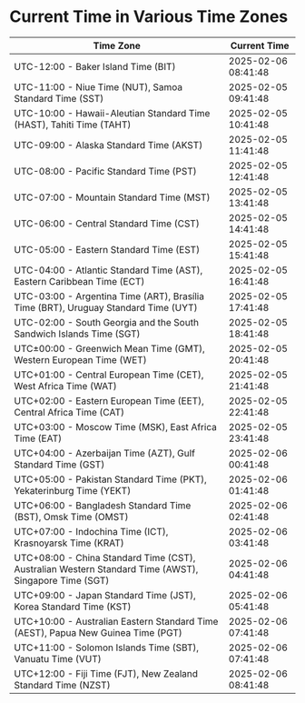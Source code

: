# Current Time in Various Time Zones

| Time Zone | Current Time |
|-----------|--------------|
| UTC-12:00 - Baker Island Time (BIT) | 2025-02-06 08:41:48 |
| UTC-11:00 - Niue Time (NUT), Samoa Standard Time (SST) | 2025-02-05 09:41:48 |
| UTC-10:00 - Hawaii-Aleutian Standard Time (HAST), Tahiti Time (TAHT) | 2025-02-05 10:41:48 |
| UTC-09:00 - Alaska Standard Time (AKST) | 2025-02-05 11:41:48 |
| UTC-08:00 - Pacific Standard Time (PST) | 2025-02-05 12:41:48 |
| UTC-07:00 - Mountain Standard Time (MST) | 2025-02-05 13:41:48 |
| UTC-06:00 - Central Standard Time (CST) | 2025-02-05 14:41:48 |
| UTC-05:00 - Eastern Standard Time (EST) | 2025-02-05 15:41:48 |
| UTC-04:00 - Atlantic Standard Time (AST), Eastern Caribbean Time (ECT) | 2025-02-05 16:41:48 |
| UTC-03:00 - Argentina Time (ART), Brasília Time (BRT), Uruguay Standard Time (UYT) | 2025-02-05 17:41:48 |
| UTC-02:00 - South Georgia and the South Sandwich Islands Time (SGT) | 2025-02-05 18:41:48 |
| UTC±00:00 - Greenwich Mean Time (GMT), Western European Time (WET) | 2025-02-05 20:41:48 |
| UTC+01:00 - Central European Time (CET), West Africa Time (WAT) | 2025-02-05 21:41:48 |
| UTC+02:00 - Eastern European Time (EET), Central Africa Time (CAT) | 2025-02-05 22:41:48 |
| UTC+03:00 - Moscow Time (MSK), East Africa Time (EAT) | 2025-02-05 23:41:48 |
| UTC+04:00 - Azerbaijan Time (AZT), Gulf Standard Time (GST) | 2025-02-06 00:41:48 |
| UTC+05:00 - Pakistan Standard Time (PKT), Yekaterinburg Time (YEKT) | 2025-02-06 01:41:48 |
| UTC+06:00 - Bangladesh Standard Time (BST), Omsk Time (OMST) | 2025-02-06 02:41:48 |
| UTC+07:00 - Indochina Time (ICT), Krasnoyarsk Time (KRAT) | 2025-02-06 03:41:48 |
| UTC+08:00 - China Standard Time (CST), Australian Western Standard Time (AWST), Singapore Time (SGT) | 2025-02-06 04:41:48 |
| UTC+09:00 - Japan Standard Time (JST), Korea Standard Time (KST) | 2025-02-06 05:41:48 |
| UTC+10:00 - Australian Eastern Standard Time (AEST), Papua New Guinea Time (PGT) | 2025-02-06 07:41:48 |
| UTC+11:00 - Solomon Islands Time (SBT), Vanuatu Time (VUT) | 2025-02-06 07:41:48 |
| UTC+12:00 - Fiji Time (FJT), New Zealand Standard Time (NZST) | 2025-02-06 08:41:48 |
